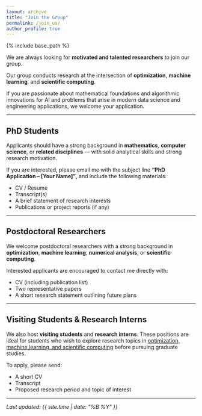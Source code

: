 ```yaml
---
layout: archive
title: "Join the Group"
permalink: /join_us/
author_profile: true
---
```


{% include base_path %}

We are always looking for **motivated and talented researchers** to join our group.  

Our group conducts research at the intersection of **optimization**, **machine learning**, and **scientific computing**.  

If you are passionate about mathematical foundations and algorithmic innovations for AI and problems that arise in modern data science and engineering applications, we welcome your application.

---

## PhD Students

Applicants should have a strong background in **mathematics**, **computer science**, or **related disciplines** — with solid analytical skills and strong research motivation.  

If you are interested, please email me with the subject line **“PhD Application – [Your Name]”**, and include the following materials:
* CV / Resume  
* Transcript(s)  
* A brief statement of research interests  
* Publications or project reports (if any)

---

## Postdoctoral Researchers

We welcome postdoctoral researchers with a strong background in **optimization**, **machine learning**, **numerical analysis**, or **scientific computing**.  

Interested applicants are encouraged to contact me directly with:
* CV (including publication list)  
* Two representative papers  
* A short research statement outlining future plans  

---

## Visiting Students & Research Interns

We also host **visiting students** and **research interns**. These positions are ideal for students who wish to explore research topics in [optimization, machine learning, and scientific computing](/research/) before pursuing graduate studies.  

To apply, please send:
* A short CV  
* Transcript  
* Proposed research period and topic of interest  

---

_Last updated: {{ site.time | date: "%B %Y" }}_
